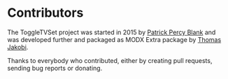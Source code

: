 # Contributors

The ToggleTVSet project was started in 2015 by 
[Patrick Percy Blank](https://github.com/pepebe) and was developed further and 
packaged as MODX Extra package by [Thomas Jakobi](https://github.com/jako).

Thanks to everybody who contributed, either by creating pull requests, sending bug reports or donating.
